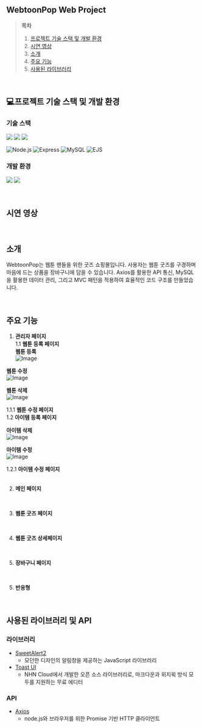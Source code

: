 ## WebtoonPop Web Project

> **목차**
> 1. [프로젝트 기술 스택 및 개발 환경](#프로젝트-기술-스택-및-개발-환경)
> 2. [시연 영상](#시연-영상)
> 3. [소개](#소개)
> 4. [주요 기능](#주요-기능)
> 5. [사용된 라이브러리](#사용된-라이브러리)

</br>

## 💻프로젝트 기술 스택 및 개발 환경
### 기술 스택
<img 
src="https://img.shields.io/badge/html5-%23E34F26.svg?&style=for-the-badge&logo=html5&logoColor=white" />
<img src="https://img.shields.io/badge/css3-%231572B6.svg?&style=for-the-badge&logo=css3&logoColor=white" />
<img src="https://img.shields.io/badge/javascript-%23F7DF1E.svg?&style=for-the-badge&logo=javascript&logoColor=black" />

![Node.js](https://img.shields.io/badge/Node.js-339933?style=for-the-badge&logo=nodedotjs&logoColor=white)
![Express](https://img.shields.io/badge/Express-000000?style=for-the-badge&logo=express&logoColor=white)
![MySQL](https://img.shields.io/badge/MySQL-4479A1?style=for-the-badge&logo=mysql&logoColor=white)
![EJS](https://img.shields.io/badge/EJS-8A2BE2?style=for-the-badge)


### 개발 환경
<img src="https://img.shields.io/badge/visual%20studio%20code-%23007ACC.svg?&style=for-the-badge&logo=visual%20studio%20code&logoColor=white" /> <img src="https://img.shields.io/badge/github-%23181717.svg?&style=for-the-badge&logo=github&logoColor=white" />

<br>

## 시연 영상


<br>

## 소개

WebtoonPop는 웹툰 팬들을 위한 굿즈 쇼핑몰입니다.
사용자는 웹툰 굿즈를 구경하며 마음에 드는 상품을 장바구니에 담을 수 있습니다.
Axios를 활용한 API 통신, MySQL을 활용한 데이터 관리, 그리고 MVC 패턴을 적용하여 효율적인 코드 구조를 만들었습니다.

<br>

## 주요 기능
1. **관리자 페이지**</br>
1.1  **웹툰 등록 페이지**</br>
**웹툰 등록**</br>
![Image](https://github.com/user-attachments/assets/73b7f4c1-7f31-4197-8af3-1d1146e31d46)

**웹툰 수정**</br>
![Image](https://github.com/user-attachments/assets/92ef324f-cf9b-4d97-8a52-859e3e51457d)

**웹툰 삭제**</br>
![Image](https://github.com/user-attachments/assets/f60acdc8-3d84-4f30-bfa9-840ac3423798)

1.1.1  **웹툰 수정 페이지**</br>
1.2  **아이템 등록 페이지**</br>

**아이템 삭제**</br>
![Image](https://github.com/user-attachments/assets/4f006518-1ab1-4934-b532-4f13c5247ec5)

**아이템 수정**</br>
![Image](https://github.com/user-attachments/assets/3d5f2c37-fe4e-4ef0-b059-463f9700360d)

1.2.1  **아이템 수정 페이지**</br>
</br>

2. **메인 페이지**</br>


</br>

3. **웹툰 굿즈 페이지**</br>

</br>

4. **웹툰 굿즈 상세페이지**</br>

</br>

5. **장바구니 페이지**</br>

</br>

5. **반응형**</br>

</br>

## 사용된 라이브러리 및 API
### 라이브러리
- [SweetAlert2](https://sweetalert2.github.io/)
  - 모던한 디자인의 알림창을 제공하는 JavaScript 라이브러리
- [Toast UI](https://ui.toast.com/)
  - NHN Cloud에서 개발한 오픈 소스 라이브러리로, 마크다운과 위지윅 방식 모두를 지원하는 무료 에디터

### API
- [Axios](https://axios-http.com/kr/docs/intro)
  - node.js와 브라우저를 위한 Promise 기반 HTTP 클라이언트 




